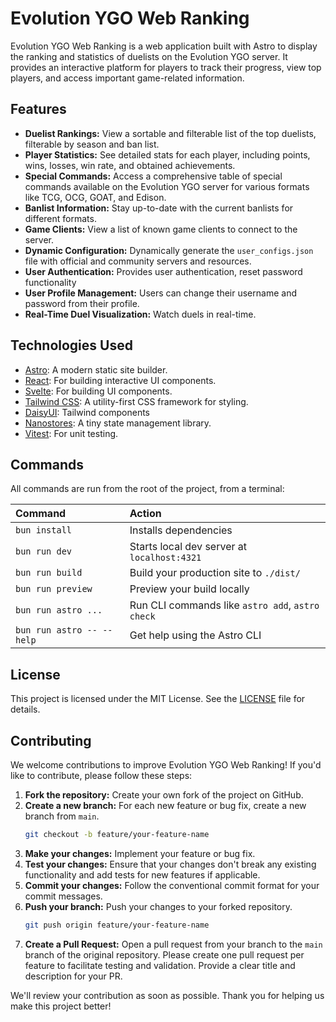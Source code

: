 # Evolution YGO Web Ranking

Evolution YGO Web Ranking is a web application built with Astro to display the ranking and statistics of duelists on the Evolution YGO server. It provides an interactive platform for players to track their progress, view top players, and access important game-related information.

## Features


*   **Duelist Rankings:** View a sortable and filterable list of the top duelists, filterable by season and ban list.
*   **Player Statistics:**  See detailed stats for each player, including points, wins, losses, win rate, and obtained achievements.
*   **Special Commands:**  Access a comprehensive table of special commands available on the Evolution YGO server for various formats like TCG, OCG, GOAT, and Edison.
*   **Banlist Information:** Stay up-to-date with the current banlists for different formats.
*   **Game Clients:** View a list of known game clients to connect to the server.
*   **Dynamic Configuration:** Dynamically generate the `user_configs.json` file with official and community servers and resources.
*   **User Authentication:** Provides user authentication, reset password functionality
*   **User Profile Management:** Users can change their username and password from their profile.
*   **Real-Time Duel Visualization:** Watch duels in real-time.
## Technologies Used

*   [Astro](https://astro.build/):  A modern static site builder.
*   [React](https://react.dev/):  For building interactive UI components.
*   [Svelte](https://svelte.dev/): For building UI components.
*   [Tailwind CSS](https://tailwindcss.com/):  A utility-first CSS framework for styling.
*   [DaisyUI](https://daisyui.com/):  Tailwind components
*   [Nanostores](https://github.com/nanostores/nanostores):  A tiny state management library.
*   [Vitest](https://vitest.dev/): For unit testing.


## Commands

All commands are run from the root of the project, from a terminal:

| Command                   | Action                                           |
| :------------------------ | :----------------------------------------------- |
| `bun install`             | Installs dependencies                            |
| `bun run dev`             | Starts local dev server at `localhost:4321`      |
| `bun run build`           | Build your production site to `./dist/`          |
| `bun run preview`         | Preview your build locally                        |
| `bun run astro ...`       | Run CLI commands like `astro add`, `astro check` |
| `bun run astro -- --help` | Get help using the Astro CLI                     |

## License

This project is licensed under the MIT License. See the [LICENSE](LICENSE) file for details.

## Contributing

We welcome contributions to improve Evolution YGO Web Ranking! If you'd like to contribute, please follow these steps:

1.  **Fork the repository:** Create your own fork of the project on GitHub.
2.  **Create a new branch:** For each new feature or bug fix, create a new branch from `main`.
    ```bash
    git checkout -b feature/your-feature-name
    ```
3.  **Make your changes:** Implement your feature or bug fix.
4.  **Test your changes:** Ensure that your changes don't break any existing functionality and add tests for new features if applicable.
5.  **Commit your changes:** Follow the conventional commit format for your commit messages.
6.  **Push your branch:** Push your changes to your forked repository.
    ```bash
    git push origin feature/your-feature-name
    ```
7.  **Create a Pull Request:** Open a pull request from your branch to the `main` branch of the original repository. Please create one pull request per feature to facilitate testing and validation. Provide a clear title and description for your PR.

We'll review your contribution as soon as possible. Thank you for helping us make this project better!
